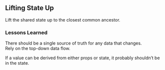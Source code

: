 ## Lifting State Up

Lift the shared state up to the closest common ancestor. 

### Lessons Learned

There should be a single source of truth for any data that changes.  
Rely on the top-down data flow.  

If a value can be derived from either props or state, it probably shouldn’t be in the state.  
